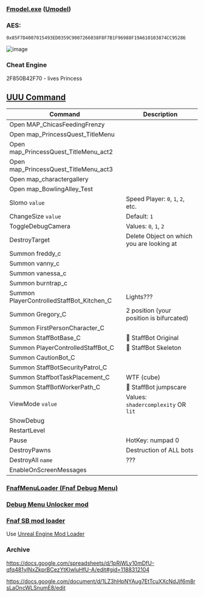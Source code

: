 ### [Fmodel.exe](https://github.com/iAmAsval/FModel) ([Umodel](https://github.com/gildor2/UEViewer))
### AES:
```
0x85F7D4007015493ED0359C9007266038F8F7B1F96988F19A610103874CC95286
```

![image](https://user-images.githubusercontent.com/87380272/147861521-84196a24-23cb-4113-88cf-2dbc39fbe9b3.png)

### Cheat Engine
2F850B42F70 - lives Princess

## [UUU Command](https://framedsc.com/GeneralGuides/universal_ue4_consoleunlocker.htm)
| Command | Description |
|---|-----------|
| Open MAP_ChicasFeedingFrenzy | 
| Open map_PrincessQuest_TitleMenu | 
| Open map_PrincessQuest_TitleMenu_act2 |
| Open map_PrincessQuest_TitleMenu_act3 |
| Open map_charactergallery |
| Open map_BowlingAlley_Test |
| Slomo `value` | Speed Player: `0`, `1`, `2`, etc. |
| ChangeSize `value` | Default: `1`|
| ToggleDebugCamera | Values: `0`, `1`, `2` |
| DestroyTarget | Delete Object on which you are looking at |
| Summon freddy_c |
| Summon vanny_c |
| Summon vanessa_c |
| Summon burntrap_c |
| Summon PlayerControlledStaffBot_Kitchen_C | Lights??? |
| Summon Gregory_C | 2 position (your position is bifurcated) |
| Summon FirstPersonCharacter_C |
| Summon StaffBotBase_C| :robot: StaffBot Original |
| Summon PlayerControlledStaffBot_C | :robot: StaffBot Skeleton |
| Summon CautionBot_C | 
| Summon StaffBotSecurityPatrol_C |
| Summon StaffbotTaskPlacement_C | WTF (cube) |
| Summon StaffBotWorkerPath_C | :robot: StaffBot jumpscare |
| ViewMode `value` | Values: `shadercomplexity` OR `lit`  |
| ShowDebug |
| RestartLevel |
| Pause | HotKey: numpad 0 |
| DestroyPawns | Destruction of ALL bots |
| DestroyAll `name` | ??? |
| EnableOnScreenMessages

### [FnafMenuLoader (Fnaf Debug Menu)](https://github.com/Skizzium/FNaFMenuLoader)

### [Debug Menu Unlocker mod](https://github.com/Kaydax/DebugMenuUnlocker)

### [Fnaf SB mod loader](https://cdn.kaydax.xyz/fnaf_sb_mod_loader.zip)
Use [Unreal Engine Mod Loader](https://github.com/RussellJerome/UnrealModLoader)
### Archive
https://docs.google.com/spreadsheets/d/1pRjWLy10mDfU-qfq481yINxZkprBCezYtKIwluHfU-A/edit#gid=1188312104

https://docs.google.com/document/d/1LZ3hHpNYAug7EtTcuXXcNdJjf6m8rsLaOncWLSnumE8/edit
